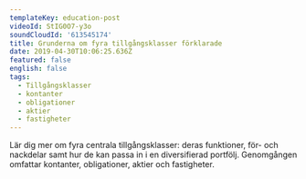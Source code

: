 ```yaml
---
templateKey: education-post
videoId: StIG0O7-y3o
soundCloudId: '613545174'
title: Grunderna om fyra tillgångsklasser förklarade
date: 2019-04-30T10:06:25.636Z
featured: false
english: false
tags:
  - Tillgångsklasser
  - kontanter
  - obligationer
  - aktier
  - fastigheter
---
```

Lär dig mer om fyra centrala tillgångsklasser: deras funktioner, för- och nackdelar samt hur de kan passa in i en diversifierad portfölj. Genomgången omfattar kontanter, obligationer, aktier och fastigheter.
